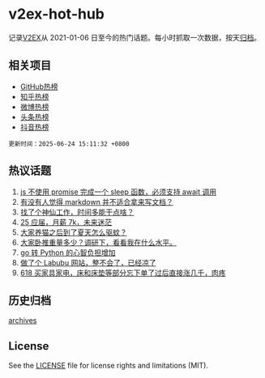 # v2ex-hot-hub

 记录[V2EX](https://www.v2ex.com/)从 2021-01-06 日至今的热门话题。每小时抓取一次数据，按天[归档](archives)。
 
 ## 相关项目

- [GitHub热榜](https://github.com/snaildev/github-hot-hub)
- [知乎热榜](https://github.com/snaildev/zhihu-hot-hub)
- [微博热榜](https://github.com/snaildev/weibo-hot-hub)
- [头条热榜](https://github.com/snaildev/toutiao-hot-hub)
- [抖音热榜](https://github.com/snaildev/douyin-hot-hub)


 `更新时间：2025-06-24 15:11:32 +0800`

## 热议话题

1. [js 不使用 promise 完成一个 sleep 函数，必须支持 await 调用](https://www.v2ex.com/t/1140531)
1. [有没有人觉得 markdown 并不适合拿来写文档？](https://www.v2ex.com/t/1140628)
1. [找了个神仙工作，时间多能干点啥？](https://www.v2ex.com/t/1140565)
1. [25 应届，月薪 7k，未来迷茫](https://www.v2ex.com/t/1140656)
1. [大家养猫之后到了夏天怎么驱蚊？](https://www.v2ex.com/t/1140594)
1. [大家卧推重量多少？调研下，看看我在什么水平。](https://www.v2ex.com/t/1140609)
1. [go 转 Python 的心智负担增加](https://www.v2ex.com/t/1140619)
1. [做了个 Labubu 网站，整不会了，已经凉了](https://www.v2ex.com/t/1140560)
1. [618 买家具家电，床和床垫等部分忘下单了过后直接涨几千，肉疼](https://www.v2ex.com/t/1140566)

## 历史归档

[archives](archives)

## License

See the [LICENSE](LICENSE) file for license rights and limitations (MIT).
